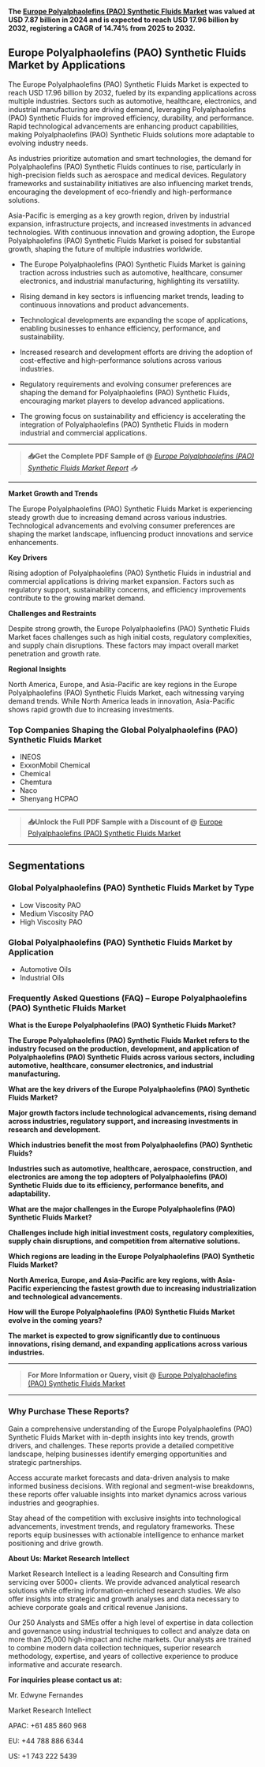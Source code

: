 <p><strong>The <a href="https://www.marketresearchintellect.com/download-sample/?rid=962224&amp;utm_source=Pulse-April-Europe&amp;utm_medium=852">Europe Polyalphaolefins (PAO) Synthetic Fluids Market</a> was valued at USD 7.87 billion in 2024 and is expected to reach USD 17.96 billion by 2032, registering a CAGR of 14.74% from 2025 to 2032.</strong></p><h2>Europe Polyalphaolefins (PAO) Synthetic Fluids Market by Applications&nbsp;</h2><p><p>The Europe Polyalphaolefins (PAO) Synthetic Fluids Market is expected to reach USD 17.96 billion by 2032, fueled by its expanding applications across multiple industries. Sectors such as automotive, healthcare, electronics, and industrial manufacturing are driving demand, leveraging Polyalphaolefins (PAO) Synthetic Fluids for improved efficiency, durability, and performance. Rapid technological advancements are enhancing product capabilities, making Polyalphaolefins (PAO) Synthetic Fluids solutions more adaptable to evolving industry needs.</p><p>As industries prioritize automation and smart technologies, the demand for Polyalphaolefins (PAO) Synthetic Fluids continues to rise, particularly in high-precision fields such as aerospace and medical devices. Regulatory frameworks and sustainability initiatives are also influencing market trends, encouraging the development of eco-friendly and high-performance solutions.</p><p>Asia-Pacific is emerging as a key growth region, driven by industrial expansion, infrastructure projects, and increased investments in advanced technologies. With continuous innovation and growing adoption, the Europe Polyalphaolefins (PAO) Synthetic Fluids Market is poised for substantial growth, shaping the future of multiple industries worldwide.</p></p><ul><li><p>The Europe Polyalphaolefins (PAO) Synthetic Fluids Market is gaining traction across industries such as automotive, healthcare, consumer electronics, and industrial manufacturing, highlighting its versatility.</p></li><li><p>Rising demand in key sectors is influencing market trends, leading to continuous innovations and product advancements.</p></li><li><p>Technological developments are expanding the scope of applications, enabling businesses to enhance efficiency, performance, and sustainability.</p></li><li><p>Increased research and development efforts are driving the adoption of cost-effective and high-performance solutions across various industries.</p></li><li><p>Regulatory requirements and evolving consumer preferences are shaping the demand for Polyalphaolefins (PAO) Synthetic Fluids, encouraging market players to develop advanced applications.</p></li><li><p>The growing focus on sustainability and efficiency is accelerating the integration of Polyalphaolefins (PAO) Synthetic Fluids in modern industrial and commercial applications.</p></li></ul><hr /><blockquote><p><strong><span class="font-[700]">📥Get the Complete PDF Sample of @ </span></strong><em><span class="font-[700]"><a href="https://www.marketresearchintellect.com/download-sample/?rid=962224&amp;utm_source=Pulse-April-Europe&amp;utm_medium=852" target="_blank" data-tracking-control-name="article-ssr-frontend-pulse_little-text-block" data-tracking-will-navigate="" data-test-link="">Europe Polyalphaolefins (PAO) Synthetic Fluids Market Report</a>&nbsp;📥</span></em></p></blockquote><hr /><p class="" data-start="77" data-end="360"><strong data-start="77" data-end="105">Market Growth and Trends</strong></p><p class="" data-start="77" data-end="360">The Europe Polyalphaolefins (PAO) Synthetic Fluids Market is experiencing steady growth due to increasing demand across various industries. Technological advancements and evolving consumer preferences are shaping the market landscape, influencing product innovations and service enhancements.</p><p class="" data-start="362" data-end="606"><strong data-start="362" data-end="377">Key Drivers</strong></p><p class="" data-start="362" data-end="606">Rising adoption of Polyalphaolefins (PAO) Synthetic Fluids in industrial and commercial applications is driving market expansion. Factors such as regulatory support, sustainability concerns, and efficiency improvements contribute to the growing market demand.</p><p class="" data-start="608" data-end="849"><strong data-start="608" data-end="637">Challenges and Restraints</strong></p><p class="" data-start="608" data-end="849">Despite strong growth, the Europe Polyalphaolefins (PAO) Synthetic Fluids Market faces challenges such as high initial costs, regulatory complexities, and supply chain disruptions. These factors may impact overall market penetration and growth rate.</p><p class="" data-start="851" data-end="1095"><strong data-start="851" data-end="872">Regional Insights</strong></p><p class="" data-start="851" data-end="1095">North America, Europe, and Asia-Pacific are key regions in the Europe Polyalphaolefins (PAO) Synthetic Fluids Market, each witnessing varying demand trends. While North America leads in innovation, Asia-Pacific shows rapid growth due to increasing investments.</p><p><h3>Top Companies Shaping the Global Polyalphaolefins (PAO) Synthetic Fluids Market </h3><ul><li>INEOS</li><li>ExxonMobil Chemical</li><li>Chemical</li><li>Chemtura</li><li>Naco</li><li>Shenyang HCPAO</li></ul></p><hr /><blockquote><p><strong>📥Unlock the Full PDF Sample with a Discount of @</strong> <a href="https://www.marketresearchintellect.com/ask-for-discount/?rid=962224&amp;utm_source=Pulse-April-Europe&amp;utm_medium=852">Europe Polyalphaolefins (PAO) Synthetic Fluids Market</a></p></blockquote><hr /><p><h2>Segmentations</h2><h3>Global Polyalphaolefins (PAO) Synthetic Fluids Market by Type</h3><ul><li>Low Viscosity PAO</li><li>Medium Viscosity PAO</li><li>High Viscosity PAO</li></ul><h3>Global Polyalphaolefins (PAO) Synthetic Fluids Market by Application</h3><ul><li>Automotive Oils</li><li>Industrial Oils</li></ul></p><h3><strong>Frequently Asked Questions (FAQ) &ndash; Europe Polyalphaolefins (PAO) Synthetic Fluids Market</strong></h3><p><strong>What is the Europe Polyalphaolefins (PAO) Synthetic Fluids Market?</strong></p><p><strong>The Europe Polyalphaolefins (PAO) Synthetic Fluids Market refers to the industry focused on the production, development, and application of Polyalphaolefins (PAO) Synthetic Fluids across various sectors, including automotive, healthcare, consumer electronics, and industrial manufacturing.</strong></p><p><strong>What are the key drivers of the Europe Polyalphaolefins (PAO) Synthetic Fluids Market?</strong></p><p><strong>Major growth factors include technological advancements, rising demand across industries, regulatory support, and increasing investments in research and development.</strong></p><p><strong>Which industries benefit the most from Polyalphaolefins (PAO) Synthetic Fluids?</strong></p><p><strong>Industries such as automotive, healthcare, aerospace, construction, and electronics are among the top adopters of Polyalphaolefins (PAO) Synthetic Fluids due to its efficiency, performance benefits, and adaptability.</strong></p><p><strong>What are the major challenges in the Europe Polyalphaolefins (PAO) Synthetic Fluids Market?</strong></p><p><strong>Challenges include high initial investment costs, regulatory complexities, supply chain disruptions, and competition from alternative solutions.</strong></p><p><strong>Which regions are leading in the Europe Polyalphaolefins (PAO) Synthetic Fluids Market?</strong></p><p><strong>North America, Europe, and Asia-Pacific are key regions, with Asia-Pacific experiencing the fastest growth due to increasing industrialization and technological advancements.</strong></p><p><strong>How will the Europe Polyalphaolefins (PAO) Synthetic Fluids Market evolve in the coming years?</strong></p><p><strong>The market is expected to grow significantly due to continuous innovations, rising demand, and expanding applications across various industries.</strong></p><hr /><blockquote><p><span class="font-[700]"><strong>For More Information or Query, visit&nbsp;@</strong>&nbsp;</span><span class="font-[700]"><a href="https://www.marketresearchintellect.com/product/global-polyalphaolefins-pao-synthetic-fluids-market/?utm_source=Linkedin&utm_medium=852" target="_blank" data-tracking-control-name="article-ssr-frontend-pulse_little-text-block" data-tracking-will-navigate="" data-test-link="">Europe Polyalphaolefins (PAO) Synthetic Fluids Market</a></span></p></blockquote><hr /><h3><strong data-start="0" data-end="31">Why Purchase These Reports?</strong></h3><p class="" data-start="35" data-end="297">Gain a comprehensive understanding of the Europe Polyalphaolefins (PAO) Synthetic Fluids Market with in-depth insights into key trends, growth drivers, and challenges. These reports provide a detailed competitive landscape, helping businesses identify emerging opportunities and strategic partnerships.</p><p class="" data-start="299" data-end="540">Access accurate market forecasts and data-driven analysis to make informed business decisions. With regional and segment-wise breakdowns, these reports offer valuable insights into market dynamics across various industries and geographies.</p><p class="" data-start="542" data-end="784">Stay ahead of the competition with exclusive insights into technological advancements, investment trends, and regulatory frameworks. These reports equip businesses with actionable intelligence to enhance market positioning and drive growth.</p><p><strong><span class="font-[700]">About Us: Market Research Intellect</span></strong></p><p><span class="">Market Research Intellect is a leading Research and Consulting firm servicing over 5000+ clients. We provide advanced analytical research solutions while offering information-enriched research studies.&nbsp;</span>We also offer insights into strategic and growth analyses and data necessary to achieve corporate goals and critical revenue Janisions.</p><p><span class="">Our 250 Analysts and SMEs offer a high level of expertise in data collection and governance using industrial techniques to collect and analyze data on more than 25,000 high-impact and niche markets. Our analysts are trained to combine modern data collection techniques, superior research methodology, expertise, and years of collective experience to produce informative and accurate research.</span></p><p><strong>For inquiries please contact us at:</strong></p><p>Mr. Edwyne Fernandes</p><p>Market Research Intellect</p><p>APAC: +61 485 860 968</p><p>EU: +44 788 886 6344</p><p>US: +1 743 222 5439</p>